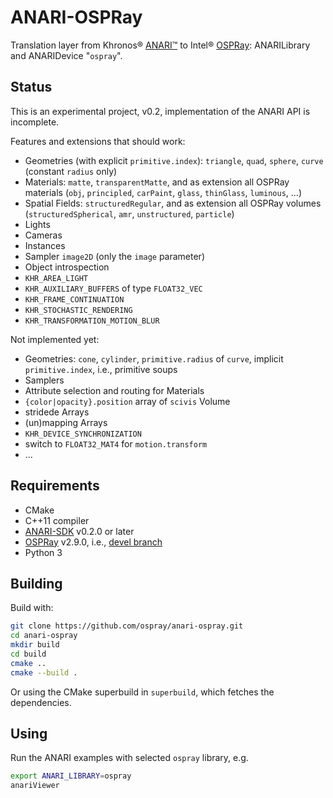# ANARI-OSPRay

Translation layer from Khronos® [ANARI™](https://www.khronos.org/anari)
to Intel® [OSPRay](https://www.ospray.org): ANARILibrary and ANARIDevice
"`ospray`".

## Status

This is an experimental project, v0.2, implementation of the ANARI API
is incomplete.

Features and extensions that should work:
- Geometries (with explicit `primitive.index`): `triangle`, `quad`,
  `sphere`, `curve` (constant `radius` only)
- Materials: `matte`, `transparentMatte`, and as extension all OSPRay
  materials (`obj`, `principled`, `carPaint`, `glass`, `thinGlass`,
  `luminous`, ...)
- Spatial Fields: `structuredRegular`, and as extension all OSPRay
  volumes (`structuredSpherical`, `amr`, `unstructured`, `particle`)
- Lights
- Cameras
- Instances
- Sampler `image2D` (only the `image` parameter)
- Object introspection
- `KHR_AREA_LIGHT`
- `KHR_AUXILIARY_BUFFERS` of type `FLOAT32_VEC`
- `KHR_FRAME_CONTINUATION`
- `KHR_STOCHASTIC_RENDERING`
- `KHR_TRANSFORMATION_MOTION_BLUR`

Not implemented yet:
- Geometries: `cone`, `cylinder`, `primitive.radius` of `curve`,
  implicit `primitive.index`, i.e., primitive soups
- Samplers
- Attribute selection and routing for Materials
- `{color|opacity}.position` array of `scivis` Volume
- stridede Arrays
- (un)mapping Arrays
- `KHR_DEVICE_SYNCHRONIZATION`
- switch to `FLOAT32_MAT4` for `motion.transform`
- ...

## Requirements

- CMake
- C++11 compiler
- [ANARI-SDK](https://github.com/KhronosGroup/ANARI-SDK) v0.2.0 or later
- [OSPRay](https://www.github.com/ospray/ospray) v2.9.0, i.e., [devel
  branch](https://github.com/ospray/ospray/tree/devel)
- Python 3

## Building

Build with:

```sh
git clone https://github.com/ospray/anari-ospray.git
cd anari-ospray
mkdir build
cd build
cmake ..
cmake --build .
```

Or using the CMake superbuild in `superbuild`, which fetches the
dependencies.

## Using

Run the ANARI examples with selected `ospray` library, e.g.
```bash
export ANARI_LIBRARY=ospray
anariViewer
```
